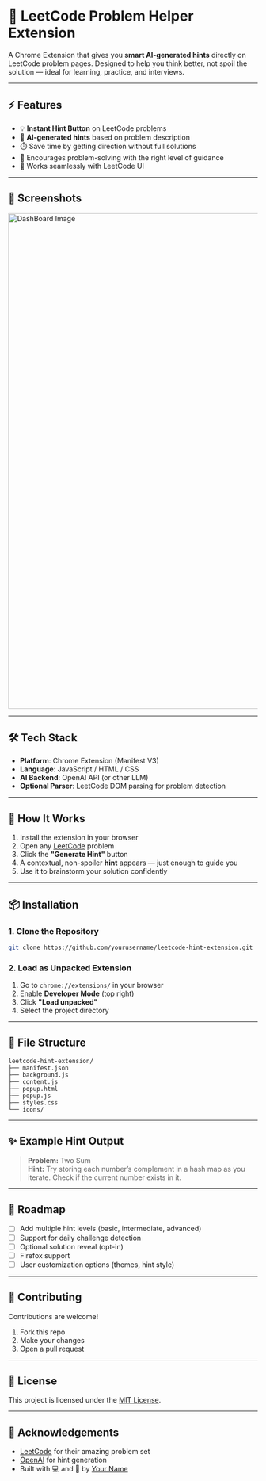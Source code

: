 # 🧩 LeetCode Problem Helper Extension

A Chrome Extension that gives you **smart AI-generated hints** directly on LeetCode problem pages. Designed to help you think better, not spoil the solution — ideal for learning, practice, and interviews.

---

## ⚡ Features

- 💡 **Instant Hint Button** on LeetCode problems  
- 🤖 **AI-generated hints** based on problem description  
- ⏱️ Save time by getting direction without full solutions  
- 🧠 Encourages problem-solving with the right level of guidance  
- 🧩 Works seamlessly with LeetCode UI  

---

## 📸 Screenshots

<img width="1000" alt="DashBoard Image" src="https://github.com/hassan-980/Ecommerce_sales_analysis/blob/main/Extention.png">

---

## 🛠️ Tech Stack

- **Platform**: Chrome Extension (Manifest V3)  
- **Language**: JavaScript / HTML / CSS  
- **AI Backend**: OpenAI API (or other LLM)  
- **Optional Parser**: LeetCode DOM parsing for problem detection  

---

## 🧪 How It Works

1. Install the extension in your browser  
2. Open any [LeetCode](https://leetcode.com) problem  
3. Click the **"Generate Hint"** button  
4. A contextual, non-spoiler **hint** appears — just enough to guide you  
5. Use it to brainstorm your solution confidently

---

## 📦 Installation

### 1. Clone the Repository

```bash
git clone https://github.com/yourusername/leetcode-hint-extension.git
```

### 2. Load as Unpacked Extension

1. Go to `chrome://extensions/` in your browser  
2. Enable **Developer Mode** (top right)  
3. Click **"Load unpacked"**  
4. Select the project directory  

---

## 📁 File Structure

```
leetcode-hint-extension/
├── manifest.json
├── background.js
├── content.js
├── popup.html
├── popup.js
├── styles.css
└── icons/
```

---

## ✨ Example Hint Output

> **Problem:** Two Sum  
> **Hint:** Try storing each number’s complement in a hash map as you iterate. Check if the current number exists in it.

---

## 🚧 Roadmap

- [ ] Add multiple hint levels (basic, intermediate, advanced)  
- [ ] Support for daily challenge detection  
- [ ] Optional solution reveal (opt-in)  
- [ ] Firefox support  
- [ ] User customization options (themes, hint style)

---

## 🤝 Contributing

Contributions are welcome!  
1. Fork this repo  
2. Make your changes  
3. Open a pull request

---

## 📄 License

This project is licensed under the [MIT License](LICENSE).

---

## 🙌 Acknowledgements

- [LeetCode](https://leetcode.com) for their amazing problem set  
- [OpenAI](https://openai.com) for hint generation  
- Built with 💻 and 💙 by [Your Name](https://github.com/yourusername)

